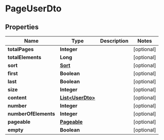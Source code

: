 # PageUserDto

## Properties
Name | Type | Description | Notes
------------ | ------------- | ------------- | -------------
**totalPages** | **Integer** |  |  [optional]
**totalElements** | **Long** |  |  [optional]
**sort** | [**Sort**](Sort.md) |  |  [optional]
**first** | **Boolean** |  |  [optional]
**last** | **Boolean** |  |  [optional]
**size** | **Integer** |  |  [optional]
**content** | [**List&lt;UserDto&gt;**](UserDto.md) |  |  [optional]
**number** | **Integer** |  |  [optional]
**numberOfElements** | **Integer** |  |  [optional]
**pageable** | [**Pageable**](Pageable.md) |  |  [optional]
**empty** | **Boolean** |  |  [optional]
